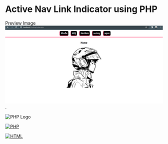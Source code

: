 # Active Nav Link Indicator using PHP

Preview Image 
![Alt text](preview.png).

![PHP Logo](https://www.php.net/images/logos/php-logo.svg)


[![PHP](https://img.shields.io/badge/PHP-8.0-8892BF.svg)](https://www.php.net/)


[![HTML](https://img.shields.io/badge/HTML-5-E34F26.svg)](https://www.w3.org/TR/html52/)


